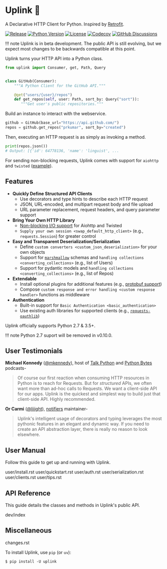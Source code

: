 # Uplink 📡

A Declarative HTTP Client for Python. Inspired by
[Retrofit](http://square.github.io/retrofit/).

[![Release](https://img.shields.io/github/release/prkumar/uplink/all.svg)](https://github.com/prkumar/uplink)
[![Python
Version](https://img.shields.io/pypi/pyversions/uplink.svg)](https://pypi.python.org/pypi/uplink)
[![License](https://img.shields.io/github/license/prkumar/uplink.svg)](https://github.com/prkumar/uplink/blob/master/LICENSE)
[![Codecov](https://img.shields.io/codecov/c/github/prkumar/uplink.svg)](https://codecov.io/gh/prkumar/uplink)
[![GitHub
Discussions](https://img.shields.io/github/discussions/prkumar/uplink.png)](https://github.com/prkumar/uplink/discussions)

!!! note
Uplink is in beta development. The public API is still evolving, but we
expect most changes to be backwards compatible at this point.

Uplink turns your HTTP API into a Python class.

``` python
from uplink import Consumer, get, Path, Query


class GitHub(Consumer):
    """A Python Client for the GitHub API."""

    @get("users/{user}/repos")
    def get_repos(self, user: Path, sort_by: Query("sort")):
       """Get user's public repositories."""
```

Build an instance to interact with the webservice.

``` python
github = GitHub(base_url="https://api.github.com/")
repos = github.get_repos("prkumar", sort_by="created")
```

Then, executing an HTTP request is as simply as invoking a method.

``` python
print(repos.json())
# Output: [{'id': 64778136, 'name': 'linguist', ...
```

For sending non-blocking requests, Uplink comes with support for
`aiohttp` and `twisted`
([example](https://github.com/prkumar/uplink/tree/master/examples/async-requests)).

## Features

-   **Quickly Define Structured API Clients**
    -   Use decorators and type hints to describe each HTTP request
    -   JSON, URL-encoded, and multipart request body and file upload
    -   URL parameter replacement, request headers, and query parameter
        support
-   **Bring Your Own HTTP Library**
    -   [Non-blocking I/O
        support](https://github.com/prkumar/uplink/tree/master/examples/async-requests)
        for Aiohttp and Twisted
    -   `Supply your own session <swap_default_http_client>` (e.g.,
        `requests.Session`) for greater control
-   **Easy and Transparent Deserialization/Serialization**
    -   Define `custom converters <custom_json_deserialization>` for
        your own objects
    -   Support for
        [`marshmallow`](https://github.com/prkumar/uplink/tree/master/examples/marshmallow)
        schemas and `handling collections <converting_collections>`
        (e.g., list of Users)
    -   Support for pydantic models and
        `handling collections <converting_collections>` (e.g., list of
        Repos)
-   **Extendable**
    -   Install optional plugins for additional features (e.g.,
        [protobuf support](https://github.com/prkumar/uplink-protobuf))
    -   Compose
        `custom response and error handling <custom response handler>`
        functions as middleware
-   **Authentication**
    -   Built-in support for
        `Basic Authentication <basic_authentication>`
    -   Use existing auth libraries for supported clients (e.g.,
        [`requests-oauthlib`](https://github.com/requests/requests-oauthlib))

Uplink officially supports Python 2.7 & 3.5+.

!!! note
Python 2.7 suport will be removed in v0.10.0.

## User Testimonials

**Michael Kennedy** ([@mkennedy](https://twitter.com/mkennedy)), host of
[Talk Python](https://twitter.com/TalkPython) and [Python
Bytes](https://twitter.com/pythonbytes) podcasts-

> Of course our first reaction when consuming HTTP resources in Python
> is to reach for Requests. But for *structured* APIs, we often want
> more than ad-hoc calls to Requests. We want a client-side API for our
> apps. Uplink is the quickest and simplest way to build just that
> client-side API. Highly recommended.

**Or Carmi** ([@liiight](https://github.com/liiight)),
[notifiers](https://github.com/notifiers/notifiers) maintainer-

> Uplink's intelligent usage of decorators and typing leverages the most
> pythonic features in an elegant and dynamic way. If you need to create
> an API abstraction layer, there is really no reason to look elsewhere.

## User Manual

Follow this guide to get up and running with Uplink.

user/install.rst user/quickstart.rst user/auth.rst
user/serialization.rst user/clients.rst user/tips.rst

## API Reference

This guide details the classes and methods in Uplink's public API.

dev/index

## Miscellaneous

changes.rst

To install Uplink, use `pip` (or `uv`):

```
$ pip install -U uplink
```
